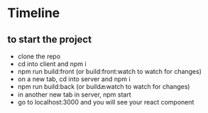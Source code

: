 # Timeline

## to start the project

- clone the repo
- cd into client and npm i
- npm run build:front (or build:front:watch to watch for changes)
- on a new tab, cd into server and npm i
- npm run build:back (or build:back:watch to watch for changes)
- in another new tab in server, npm start
- go to localhost:3000 and you will see your react component

